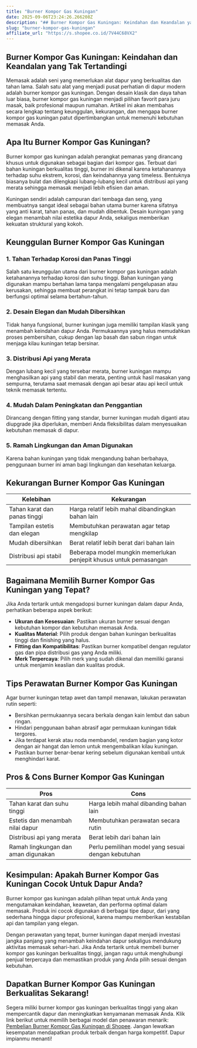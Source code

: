 ```yaml
---
title: "Burner Kompor Gas Kuningan"
date: 2025-09-06T23:24:26.266208Z
description: "## Burner Kompor Gas Kuningan: Keindahan dan Keandalan yang Tak Tertandingi..."
slug: "burner-kompor-gas-kuningan"
affiliate_url: "https://s.shopee.co.id/7V44C68VX2"
---
```

## Burner Kompor Gas Kuningan: Keindahan dan Keandalan yang Tak Tertandingi

Memasak adalah seni yang memerlukan alat dapur yang berkualitas dan tahan lama. Salah satu alat yang menjadi pusat perhatian di dapur modern adalah burner kompor gas kuningan. Dengan desain klasik dan daya tahan luar biasa, burner kompor gas kuningan menjadi pilihan favorit para juru masak, baik profesional maupun rumahan. Artikel ini akan membahas secara lengkap tentang keunggulan, kekurangan, dan mengapa burner kompor gas kuningan patut dipertimbangkan untuk memenuhi kebutuhan memasak Anda.

## Apa Itu Burner Kompor Gas Kuningan?

Burner kompor gas kuningan adalah perangkat pemanas yang dirancang khusus untuk digunakan sebagai bagian dari kompor gas. Terbuat dari bahan kuningan berkualitas tinggi, burner ini dikenal karena ketahanannya terhadap suhu ekstrem, korosi, dan keindahannya yang timeless. Bentuknya biasanya bulat dan dilengkapi lubang-lubang kecil untuk distribusi api yang merata sehingga memasak menjadi lebih efisien dan aman.

Kuningan sendiri adalah campuran dari tembaga dan seng, yang membuatnya sangat ideal sebagai bahan utama burner karena sifatnya yang anti karat, tahan panas, dan mudah dibentuk. Desain kuningan yang elegan menambah nilai estetika dapur Anda, sekaligus memberikan kekuatan struktural yang kokoh.

## Keunggulan Burner Kompor Gas Kuningan

### 1. Tahan Terhadap Korosi dan Panas Tinggi
Salah satu keunggulan utama dari burner kompor gas kuningan adalah ketahanannya terhadap korosi dan suhu tinggi. Bahan kuningan yang digunakan mampu bertahan lama tanpa mengalami pengelupasan atau kerusakan, sehingga membuat perangkat ini tetap tampak baru dan berfungsi optimal selama bertahun-tahun.

### 2. Desain Elegan dan Mudah Dibersihkan
Tidak hanya fungsional, burner kuningan juga memiliki tampilan klasik yang menambah keindahan dapur Anda. Permukaannya yang halus memudahkan proses pembersihan, cukup dengan lap basah dan sabun ringan untuk menjaga kilau kuningan tetap bersinar.

### 3. Distribusi Api yang Merata
Dengan lubang kecil yang tersebar merata, burner kuningan mampu menghasilkan api yang stabil dan merata, penting untuk hasil masakan yang sempurna, terutama saat memasak dengan api besar atau api kecil untuk teknik memasak tertentu.

### 4. Mudah Dalam Peningkatan dan Penggantian
Dirancang dengan fitting yang standar, burner kuningan mudah diganti atau diupgrade jika diperlukan, memberi Anda fleksibilitas dalam menyesuaikan kebutuhan memasak di dapur.

### 5. Ramah Lingkungan dan Aman Digunakan
Karena bahan kuningan yang tidak mengandung bahan berbahaya, penggunaan burner ini aman bagi lingkungan dan kesehatan keluarga.

## Kekurangan Burner Kompor Gas Kuningan

| Kelebihan                                          | Kekurangan                                     |
|---------------------------------------------------|------------------------------------------------|
| Tahan karat dan panas tinggi                     | Harga relatif lebih mahal dibandingkan bahan lain |
| Tampilan estetis dan elegan                      | Membutuhkan perawatan agar tetap mengkilap  |
| Mudah dibersihkan                                | Berat relatif lebih berat dari bahan lain   |
| Distribusi api stabil                            | Beberapa model mungkin memerlukan penjepit khusus untuk pemasangan |

## Bagaimana Memilih Burner Kompor Gas Kuningan yang Tepat?

Jika Anda tertarik untuk mengadopsi burner kuningan dalam dapur Anda, perhatikan beberapa aspek berikut:

- **Ukuran dan Kesesuaian**: Pastikan ukuran burner sesuai dengan kebutuhan kompor dan kebutuhan memasak Anda.
- **Kualitas Material**: Pilih produk dengan bahan kuningan berkualitas tinggi dan finishing yang halus.
- **Fitting dan Kompatibilitas**: Pastikan burner kompatibel dengan regulator gas dan pipa distribusi gas yang Anda miliki.
- **Merk Terpercaya**: Pilih merk yang sudah dikenal dan memiliki garansi untuk menjamin keaslian dan kualitas produk.

## Tips Perawatan Burner Kompor Gas Kuningan

Agar burner kuningan tetap awet dan tampil menawan, lakukan perawatan rutin seperti:

- Bersihkan permukaannya secara berkala dengan kain lembut dan sabun ringan.
- Hindari penggunaan bahan abrasif agar permukaan kuningan tidak tergores.
- Jika terdapat kerak atau noda membandel, rendam bagian yang kotor dengan air hangat dan lemon untuk mengembalikan kilau kuningan.
- Pastikan burner benar-benar kering sebelum digunakan kembali untuk menghindari karat.

## Pros & Cons Burner Kompor Gas Kuningan

| **Pros**                                            | **Cons**                                            |
|-----------------------------------------------------|-----------------------------------------------------|
| Tahan karat dan suhu tinggi                        | Harga lebih mahal dibanding bahan lain            |
| Estetis dan menambah nilai dapur                | Membutuhkan perawatan secara rutin               |
| Distribusi api yang merata                        | Berat lebih dari bahan lain                         |
| Ramah lingkungan dan aman digunakan               | Perlu pemilihan model yang sesuai dengan kebutuhan |

## Kesimpulan: Apakah Burner Kompor Gas Kuningan Cocok Untuk Dapur Anda?

Burner kompor gas kuningan adalah pilihan tepat untuk Anda yang mengutamakan keindahan, keawetan, dan performa optimal dalam memasak. Produk ini cocok digunakan di berbagai tipe dapur, dari yang sederhana hingga dapur profesional, karena mampu memberikan kestabilan api dan tampilan yang elegan.

Dengan perawatan yang tepat, burner kuningan dapat menjadi investasi jangka panjang yang menambah keindahan dapur sekaligus mendukung aktivitas memasak sehari-hari. Jika Anda tertarik untuk membeli burner kompor gas kuningan berkualitas tinggi, jangan ragu untuk menghubungi penjual terpercaya dan memastikan produk yang Anda pilih sesuai dengan kebutuhan.

## Dapatkan Burner Kompor Gas Kuningan Berkualitas Sekarang!

Segera miliki burner kompor gas kuningan berkualitas tinggi yang akan mempercantik dapur dan meningkatkan kenyamanan memasak Anda. Klik link berikut untuk memilih berbagai model dan penawaran menarik: [Pembelian Burner Kompor Gas Kuningan di Shopee](https://s.shopee.co.id/7V44C68VX2). Jangan lewatkan kesempatan mendapatkan produk terbaik dengan harga kompetitif. Dapur impianmu menanti!